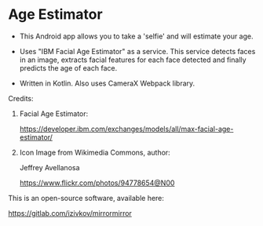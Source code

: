 # Age Estimator

- This Android app allows you to take a 'selfie' and will estimate your age.

- Uses "IBM Facial Age Estimator" as a service. This service detects faces in an image, extracts facial features for each face detected and 
finally predicts the age of each face.

- Written in Kotlin. Also uses CameraX Webpack library.

Credits:

1. Facial Age Estimator:

    https://developer.ibm.com/exchanges/models/all/max-facial-age-estimator/

2. Icon Image from Wikimedia Commons, author:

    Jeffrey Avellanosa

    https://www.flickr.com/photos/94778654@N00

This is an open-source software, available here:

   https://gitlab.com/izivkov/mirrormirror




